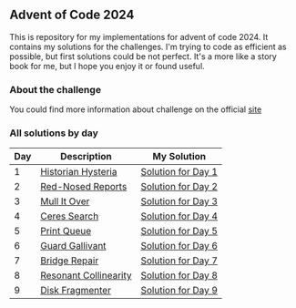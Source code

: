 ## Advent of Code 2024

This is repository for my implementations for advent of code 2024.
It contains my solutions for the challenges. I'm trying to code as efficient as possible, but first solutions could be not perfect.
It's a more like a story book for me, but I hope you enjoy it or found useful.

### About the challenge
You could find more information about challenge on the official [site](https://adventofcode.com/2024)

### All solutions by day

| Day | Description                                                  | My Solution                                               |
|-----|--------------------------------------------------------------|-----------------------------------------------------------|
| 1   | [Historian Hysteria](https://adventofcode.com/2024/day/1)    | [Solution for Day 1](./src/main/java/ru/riverx/Day1.java) |
| 2   | [Red-Nosed Reports](https://adventofcode.com/2024/day/2)     | [Solution for Day 2](./src/main/java/ru/riverx/Day2.java) |
| 3   | [Mull It Over](https://adventofcode.com/2024/day/3)          | [Solution for Day 3](./src/main/java/ru/riverx/Day3.java) |
| 4   | [Ceres Search](https://adventofcode.com/2024/day/4)          | [Solution for Day 4](./src/main/java/ru/riverx/Day4.java) |
| 5   | [Print Queue](https://adventofcode.com/2024/day/5)           | [Solution for Day 5](./src/main/java/ru/riverx/Day5.java) |
| 6   | [Guard Gallivant](https://adventofcode.com/2024/day/6)       | [Solution for Day 6](./src/main/java/ru/riverx/Day6.java) |
| 7   | [Bridge Repair](https://adventofcode.com/2024/day/7)         | [Solution for Day 7](./src/main/java/ru/riverx/Day7.java) |
| 8   | [Resonant Collinearity](https://adventofcode.com/2024/day/8) | [Solution for Day 8](./src/main/java/ru/riverx/Day8.java) |
| 9   | [Disk Fragmenter](https://adventofcode.com/2024/day/9) | [Solution for Day 9](./src/main/java/ru/riverx/Day9.java) |